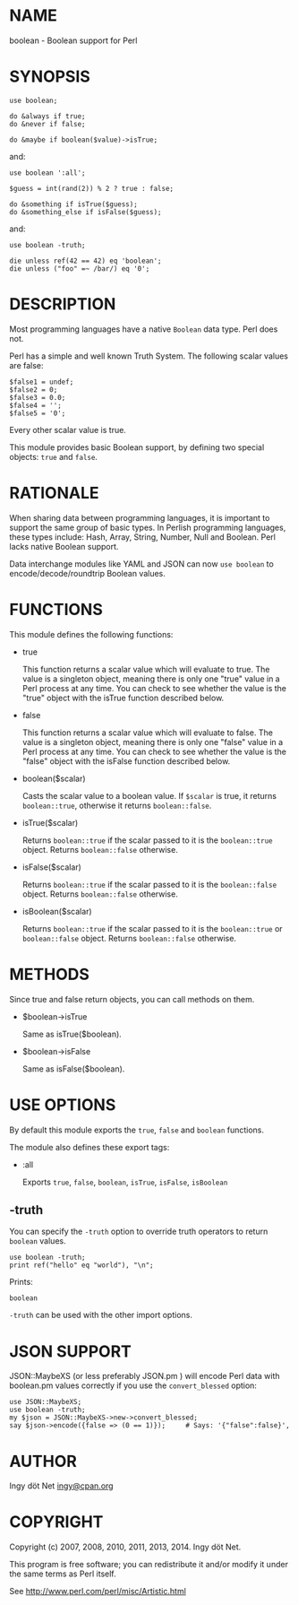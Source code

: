 # NAME

boolean - Boolean support for Perl

# SYNOPSIS

    use boolean;

    do &always if true;
    do &never if false;

    do &maybe if boolean($value)->isTrue;

and:

    use boolean ':all';

    $guess = int(rand(2)) % 2 ? true : false;

    do &something if isTrue($guess);
    do &something_else if isFalse($guess);

and:

    use boolean -truth;

    die unless ref(42 == 42) eq 'boolean';
    die unless ("foo" =~ /bar/) eq '0';

# DESCRIPTION

Most programming languages have a native `Boolean` data type.
Perl does not.

Perl has a simple and well known Truth System. The following scalar
values are false:

    $false1 = undef;
    $false2 = 0;
    $false3 = 0.0;
    $false4 = '';
    $false5 = '0';

Every other scalar value is true.

This module provides basic Boolean support, by defining two special
objects: `true` and `false`.

# RATIONALE

When sharing data between programming languages, it is important to
support the same group of basic types. In Perlish programming languages,
these types include: Hash, Array, String, Number, Null and Boolean. Perl
lacks native Boolean support.

Data interchange modules like YAML and JSON can now `use boolean` to
encode/decode/roundtrip Boolean values.

# FUNCTIONS

This module defines the following functions:

- true

    This function returns a scalar value which will evaluate to true. The
    value is a singleton object, meaning there is only one "true" value in a
    Perl process at any time. You can check to see whether the value is the
    "true" object with the isTrue function described below.

- false

    This function returns a scalar value which will evaluate to false. The
    value is a singleton object, meaning there is only one "false" value in
    a Perl process at any time. You can check to see whether the value is
    the "false" object with the isFalse function described below.

- boolean($scalar)

    Casts the scalar value to a boolean value. If `$scalar` is true, it
    returns `boolean::true`, otherwise it returns `boolean::false`.

- isTrue($scalar)

    Returns `boolean::true` if the scalar passed to it is the
    `boolean::true` object. Returns `boolean::false` otherwise.

- isFalse($scalar)

    Returns `boolean::true` if the scalar passed to it is the
    `boolean::false` object. Returns `boolean::false` otherwise.

- isBoolean($scalar)

    Returns `boolean::true` if the scalar passed to it is the
    `boolean::true` or `boolean::false` object. Returns `boolean::false`
    otherwise.

# METHODS

Since true and false return objects, you can call methods on them.

- $boolean->isTrue

    Same as isTrue($boolean).

- $boolean->isFalse

    Same as isFalse($boolean).

# USE OPTIONS

By default this module exports the `true`, `false` and `boolean` functions.

The module also defines these export tags:

- :all

    Exports `true`, `false`, `boolean`, `isTrue`, `isFalse`, `isBoolean`

## \-truth

You can specify the `-truth` option to override truth operators to return
`boolean` values.

    use boolean -truth;
    print ref("hello" eq "world"), "\n";

Prints:

    boolean

`-truth` can be used with the other import options.

# JSON SUPPORT

JSON::MaybeXS (or less preferably JSON.pm ) will encode Perl data with
boolean.pm values correctly if you use the `convert_blessed` option:

    use JSON::MaybeXS;
    use boolean -truth;
    my $json = JSON::MaybeXS->new->convert_blessed;
    say $json->encode({false => (0 == 1)});     # Says: '{"false":false}',

# AUTHOR

Ingy döt Net <ingy@cpan.org>

# COPYRIGHT

Copyright (c) 2007, 2008, 2010, 2011, 2013, 2014. Ingy döt Net.

This program is free software; you can redistribute it and/or modify it
under the same terms as Perl itself.

See http://www.perl.com/perl/misc/Artistic.html
